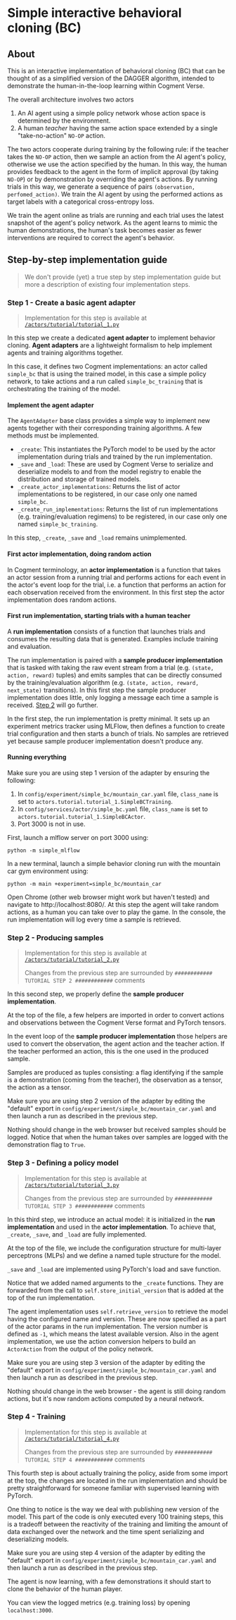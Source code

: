 # Simple interactive behavioral cloning (BC)

## About

This is an interactive implementation of behavioral cloning (BC) that can be thought of as a simplified version of the DAGGER algorithm, intended to demonstrate the human-in-the-loop learning within Cogment Verse.

The overall architecture involves two actors

1. An AI agent using a simple policy network whose action space is determined by the environment.
2. A human _teacher_ having the same action space extended by a single "take-no-action" `NO-OP` action.

The two actors cooperate during training by the following rule: if the teacher takes the `NO-OP` action, then we sample an action from the AI agent's policy, otherwise we use the action specified by the human. In this way, the human provides feedback to the agent in the form of implicit approval (by taking `NO-OP`) or by demonstration by overriding the agent's actions. By running trials in this way, we generate a sequence of pairs `(observation, perfomed_action)`. We train the AI agent by using the performed actions as target labels with a categorical cross-entropy loss.

We train the agent online as trials are running and each trial uses the latest snapshot of the agent's policy network. As the agent learns to mimic the human demonstrations, the human's task becomes easier as fewer interventions are required to correct the agent's behavior.

## Step-by-step implementation guide

> We don't provide (yet) a true step by step implementation guide but more a description of existing four implementation steps.

### Step 1 - Create a basic agent adapter

> Implementation for this step is available at [`/actors/tutorial/tutorial_1.py`](/actors/tutorial/tutorial_1.py)

In this step we create a dedicated **agent adapter** to implement behavior cloning. **Agent adapters** are a lightweight formalism to help implement agents and training algorithms together.

In this case, it defines two Cogment implementations: an actor called `simple_bc` that is using the trained model, in this case a simple policy network, to take actions and a run called `simple_bc_training` that is orchestrating the training of the model.

#### Implement the agent adapter

The `AgentAdapter` base class provides a simple way to implement new agents together with their corresponding training algorithms. A few methods must be implemented.

- `_create`: This instantiates the PyTorch model to be used by the actor implementation during trials and trained by the run implementation.
- `_save` and `_load`: These are used by Cogment Verse to serialize and deserialize models to and from the model registry to enable the distribution and storage of trained models.
- `_create_actor_implementations`: Returns the list of actor implementations to be registered, in our case only one named `simple_bc`.
- `_create_run_implementations`: Returns the list of run implementations (e.g. training/evaluation regimens) to be registered, in our case only one named `simple_bc_training`.

In this step, `_create`, `_save` and `_load` remains unimplemented.

#### First actor implementation, doing random action

In Cogment terminology, an **actor implementation** is a function that takes an actor session from a running trial and performs actions for each event in the actor's event loop for the trial, i.e. a function that performs an action for each observation received from the environment. In this first step the actor implementation does random actions.

#### First run implementation, starting trials with a human teacher

A **run implementation** consists of a function that launches trials and consumes the resulting data that is generated. Examples include training and evaluation.

The run implementation is paired with a **sample producer implementation** that is tasked with taking the raw event stream from a trial (e.g. `(state, action, reward)` tuples) and emits samples that can be directly consumed by the training/evaluation algorithm (e.g. `(state, action, reward, next_state)` transitions). In this first step the sample producer implementation does little, only logging a message each time a sample is received. [Step 2](#step-2-producing-samples) will go further.

In the first step, the run implementation is pretty minimal. It sets up an experiment metrics tracker using MLFlow, then defines a function to create trial configuration and then starts a bunch of trials. No samples are retrieved yet because sample producer implementation doesn't produce any.

#### Running everything

Make sure you are using step 1 version of the adapter by ensuring the following:

1. In `config/experiment/simple_bc/mountain_car.yaml` file, `class_name` is set to `actors.tutorial.tutorial_1.SimpleBCTraining`.
2. In `config/services/actor/simple_bc.yaml` file, `class_name` is set to `actors.tutorial.tutorial_1.SimpleBCActor`.
3. Port 3000 is not in use.

First, launch a mlflow server on port 3000 using:

```
python -m simple_mlflow
```

In a new terminal, launch a simple behavior cloning run with the mountain car gym environment using:

```
python -m main +experiment=simple_bc/mountain_car
```

Open Chrome (other web browser might work but haven't tested) and navigate to http://localhost:8080/. At this step the agent will take random actions, as a human you can take over to play the game. In the console, the run implementation will log every time a sample is retrieved.

### Step 2 - Producing samples

> Implementation for this step is available at [`/actors/tutorial/tutorial_2.py`](/actors/tutorial/tutorial_2.py)
>
> Changes from the previous step are surrounded by `############ TUTORIAL STEP 2 ############` comments

In this second step, we properly define the **sample producer implementation**.

At the top of the file, a few helpers are imported in order to convert actions and observations between the Cogment Verse format and PyTorch tensors.

In the event loop of the **sample producer implementation** those helpers are used to convert the observation, the agent action and the teacher action. If the teacher performed an action, this is the one used in the produced sample.

Samples are produced as tuples consisting: a flag identifying if the sample is a demonstration (coming from the teacher), the observation as a tensor, the action as a tensor.

Make sure you are using step 2 version of the adapter by editing the "default" export in `config/experiment/simple_bc/mountain_car.yaml` and then launch a run as described in the previous step.

Nothing should change in the web browser but received samples should be logged. Notice that when the human takes over samples are logged with the demonstration flag to `True`.

### Step 3 - Defining a policy model

> Implementation for this step is available at [`/actors/tutorial/tutorial_3.py`](/actors/tutorial/tutorial_3.py)
>
> Changes from the previous step are surrounded by `############ TUTORIAL STEP 3 ############` comments

In this third step, we introduce an actual model: it is initialized in the **run implementation** and used in the **actor implementation**. To achieve that, `_create`, `_save`, and `_load` are fully implemented.

At the top of the file, we include the configuration structure for multi-layer perceptrons (MLPs) and we define a named tuple structure for the model.

`_save` and `_load` are implemented using PyTorch's load and save function.

Notice that we added named arguments to the `_create` functions. They are forwarded from the call to `self.store_initial_version` that is added at the top of the run implementation.

The agent implementation uses `self.retrieve_version` to retrieve the model having the configured name and version. These are now specified as a part of the actor params in the run implementation. The version number is defined as `-1`, which means the latest available version. Also in the agent implementation, we use the action conversion helpers to build an `ActorAction` from the output of the policy network.

Make sure you are using step 3 version of the adapter by editing the "default" export in `config/experiment/simple_bc/mountain_car.yaml` and then launch a run as described in the previous step.

Nothing should change in the web browser - the agent is still doing random actions, but it's now random actions computed by a neural network.

### Step 4 - Training

> Implementation for this step is available at [`/actors/tutorial/tutorial_4.py`](/actors/tutorial/tutorial_4.py)
>
> Changes from the previous step are surrounded by `############ TUTORIAL STEP 4 ############` comments

This fourth step is about actually training the policy, aside from some import at the top, the changes are located in the run implementation and should be pretty straightforward for someone familiar with supervised learning with PyTorch.

One thing to notice is the way we deal with publishing new version of the model. This part of the code is only executed every 100 training steps, this is a tradeoff between the reactivity of the training and limiting the amount of data exchanged over the network and the time spent serializing and deserializing models.

Make sure you are using step 4 version of the adapter by editing the "default" export in `config/experiment/simple_bc/mountain_car.yaml` and then launch a run as described in the previous step.

The agent is now learning, with a few demonstrations it should start to clone the behavior of the human player.

You can view the logged metrics (e.g. training loss) by opening `localhost:3000`.
